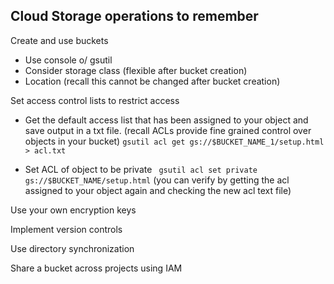 ## Cloud Storage operations to remember

Create and use buckets

- Use console o/ gsutil
- Consider storage class (flexible after bucket creation)
- Location (recall this cannot be changed after bucket creation)

Set access control lists to restrict access

- Get the default access list that has been assigned to your object and save output in a txt file. (recall ACLs provide fine grained control over objects in your bucket)
```gsutil acl get gs://$BUCKET_NAME_1/setup.html  > acl.txt```

- Set ACL of object to be private
``` gsutil acl set private gs://$BUCKET_NAME/setup.html```
(you can verify by getting the acl assigned to your object again and checking the new acl text file)



Use your own encryption keys

Implement version controls

Use directory synchronization

Share a bucket across projects using IAM
